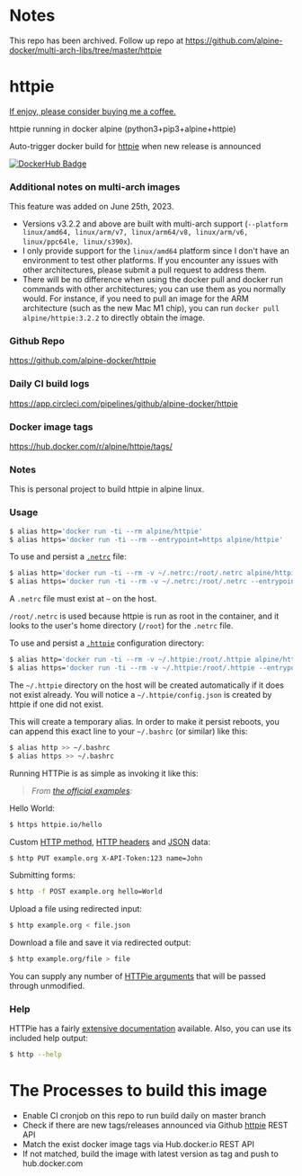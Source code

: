 # Notes

This repo has been archived. Follow up repo at https://github.com/alpine-docker/multi-arch-libs/tree/master/httpie

# httpie

[If enjoy, please consider buying me a coffee.](https://www.buymeacoffee.com/ozbillwang)

httpie running in docker alpine (python3+pip3+alpine+httpie)

Auto-trigger docker build for [httpie](https://github.com/jakubroztocil/httpie) when new release is announced

[![DockerHub Badge](http://dockeri.co/image/alpine/httpie)](https://hub.docker.com/r/alpine/httpie/)

### Additional notes on multi-arch images
This feature was added on June 25th, 2023.

* Versions v3.2.2 and above are built with multi-arch support (`--platform linux/amd64, linux/arm/v7, linux/arm64/v8, linux/arm/v6, linux/ppc64le, linux/s390x`).
* I only provide support for the `linux/amd64` platform since I don't have an environment to test other platforms. If you encounter any issues with other architectures, please submit a pull request to address them.
* There will be no difference when using the docker pull and docker run commands with other architectures; you can use them as you normally would. For instance, if you need to pull an image for the ARM architecture (such as the new Mac M1 chip), you can run `docker pull alpine/httpie:3.2.2` to directly obtain the image.

### Github Repo

https://github.com/alpine-docker/httpie

### Daily CI build logs

https://app.circleci.com/pipelines/github/alpine-docker/httpie

### Docker image tags

https://hub.docker.com/r/alpine/httpie/tags/

### Notes

This is personal project to build httpie in alpine linux.

### Usage

```bash
$ alias http='docker run -ti --rm alpine/httpie'
$ alias https='docker run -ti --rm --entrypoint=https alpine/httpie'
```

To use and persist a [`.netrc`](https://httpie.org/docs#netrc) file:

```bash
$ alias http='docker run -ti --rm -v ~/.netrc:/root/.netrc alpine/httpie'
$ alias https='docker run -ti --rm -v ~/.netrc:/root/.netrc --entrypoint=https alpine/httpie'
```

A `.netrc` file must exist at `~` on the host.

`/root/.netrc` is used because httpie is run as root in the container, and it
looks to the user's home directory (`/root`) for the `.netrc` file.

To use and persist a [`.httpie`](https://httpie.org/docs#config) configuration
directory:

```bash
$ alias http='docker run -ti --rm -v ~/.httpie:/root/.httpie alpine/httpie'
$ alias https='docker run -ti --rm -v ~/.httpie:/root/.httpie --entrypoint=https alpine/httpie'
```

The `~/.httpie` directory on the host will be created automatically if it does
not exist already. You will notice a `~/.httpie/config.json` is created by
httpie if one did not exist.

This will create a temporary alias. In order to make it persist reboots,
you can append this exact line to your `~/.bashrc` (or similar) like this:

```bash
$ alias http >> ~/.bashrc
$ alias https >> ~/.bashrc
```

Running HTTPie is as simple as invoking it like this:

> *From [the official examples](https://github.com/jakubroztocil/httpie#examples):*

Hello World:

```bash
$ https httpie.io/hello
```

Custom [HTTP method](https://httpie.io/docs#http-method), [HTTP headers](https://httpie.io/docs#http-headers) and [JSON](https://httpie.io/docs#json) data:


```bash
$ http PUT example.org X-API-Token:123 name=John
```

Submitting forms:

```bash
$ http -f POST example.org hello=World
```

Upload a file using redirected input:

```bash
$ http example.org < file.json
```

Download a file and save it via redirected output:

```bash
$ http example.org/file > file
```

You can supply any number of [HTTPie arguments](https://github.com/jakubroztocil/httpie#readme)
that will be passed through unmodified.

### Help

HTTPie has a fairly [extensive documentation](https://github.com/jakubroztocil/httpie#readme) available.
Also, you can use its included help output:

```bash
$ http --help
```

# The Processes to build this image

* Enable CI cronjob on this repo to run build daily on master branch
* Check if there are new tags/releases announced via Github [httpie](https://github.com/httpie/httpie) REST API
* Match the exist docker image tags via Hub.docker.io REST API
* If not matched, build the image with latest version as tag and push to hub.docker.com

